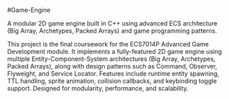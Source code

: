 #Game-Engine

A modular 2D game engine built in C++ using advanced ECS architecture (Big Array, Archetypes, Packed Arrays) and game programming patterns.

This project is the final coursework for the ECS7014P Advanced Game Development module. It implements a fully-featured 2D game engine using multiple Entity-Component-System architectures (Big Array, Archetypes, Packed Arrays), along with design patterns such as Command, Observer, Flyweight, and Service Locator. Features include runtime entity spawning, TTL handling, sprite animation, collision callbacks, and keybinding toggle support. Designed for modularity, performance, and scalability.
